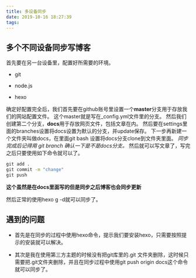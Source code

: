 ```yaml
---
title: 多设备同步
date: 2019-10-16 18:27:39
tags:
---
```

## 多个不同设备同步写博客

首先要在另一台设备里，配置好所需要的环境。

- git

- node.js

- hexo

确定好配置完全后，我们首先要在github账号里设置一个**master**分支用于存放我们的网站配置文件。
这个master就是写在_config.yml文件里的分支。
然后我们创建第二个分支，**docs**用于存放网页文件，包括文章在内。
然后要在settings里面的branches设置将docs设置为默认的分支，并update保存。
下一步再新建一个文件夹叫做docs，在里面git bash 设置将docs分支clone到文件夹里面。
*同步完成后记得用 git branch 确认一下是不是docs分支。*
然后就可以写文章了，写完之后只要使用如下命令就可以了。

```cmd
git add . 
git commit -m "change"
git push

```

**这个虽然是在docs里面写的但是同步之后博客也会同步更新**

然后正常的使用hexo g -d就可以同步了。

## 遇到的问题

- 首先是在同步的过程中使用hexo命令，提示我们要安装hexo，只需要按照提示的安装就可以解决。

- 其次是我在使用第三方主题的时候没有把git库里的.git 文件夹删除，这时候只需要把.git文件夹删除，并且在同步过程中使用git push origin docs这个命令就可以同步了。